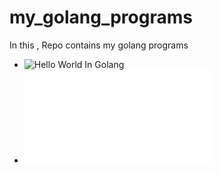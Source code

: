 # my_golang_programs
In this , Repo contains my golang programs 
+ ![Hello World In Golang](https://github.com/PANDATD/my_golang_programs/blob/main/hello_world.go)
+ ![Formating in Golang](format.md)
